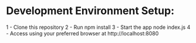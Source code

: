# Development Environment Setup:
1 - Clone this repository
2 - Run npm install
3 - Start the app node index.js
4 - Access using your preferred browser at http://localhost:8080